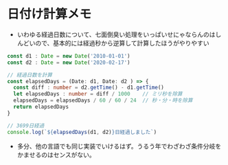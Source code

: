# 日付け計算メモ

- いわゆる経過日数について、七面倒臭い処理をいっぱいせにゃならんのはしんどいので、基本的には経過秒から逆算して計算したほうがやりやすい

```TypeScript
const d1 : Date = new Date('2010-01-01')
const d2 : Date = new Date('2020-02-17')

// 経過日数を計算
const elapsedDays = (Date: d1, Date: d2 ) => {
  const diff : number = d2.getTime() - d1.getTime()
  let elapsedDays : number = diff / 1000    // ミリ秒を除算
  elapsedDays = elapsedDays / 60 / 60 / 24  // 秒・分・時を除算
  return elapsedDays
}

// 3699日経過
console.log(`${elapsedDays(d1, d2)}日経過しました`)
```

- 多分、他の言語でも同じ実装でいけるはず。うるう年でわざわざ条件分岐をかませるのはセンスがない。
